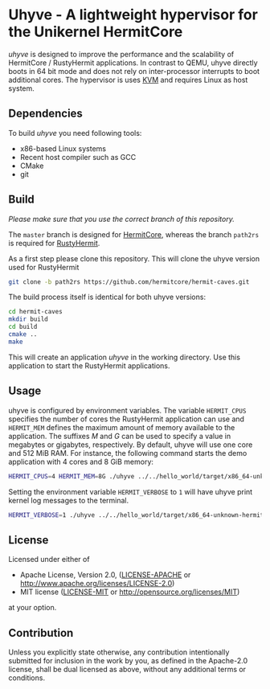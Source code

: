 # Uhyve - A lightweight hypervisor for the Unikernel HermitCore

*uhyve* is designed to improve the performance and the scalability of HermitCore / RustyHermit applications.
In contrast to QEMU, uhyve directly boots in 64 bit mode and does not rely on inter-processor interrupts to boot additional cores.
The hypervisor is uses [KVM](https://www.linux-kvm.org/) and requires Linux as host system.

## Dependencies

To build *uhyve* you need following tools:

* x86-based Linux systems
* Recent host compiler such as GCC
* CMake
* git

## Build

*Please make sure that you use the correct branch of this repository.*

The `master` branch is designed for [HermitCore](https://github.com/hermitcore/libhermit), whereas the branch `path2rs` is required for [RustyHermit](https://github.com/hermitcore/libhermit-rs).

As a first step please clone this repository. This will clone the uhyve version used for RustyHermit

```sh
git clone -b path2rs https://github.com/hermitcore/hermit-caves.git
```

The build process itself is identical for both uhyve versions:

```sh
cd hermit-caves
mkdir build
cd build
cmake ..
make
```

This will create an application *uhyve* in the working directory.
Use this application to start the RustyHermit applications.

## Usage

uhyve is configured by environment variables.
The variable `HERMIT_CPUS` specifies the number of cores the RustyHermit application can use and `HERMIT_MEM` defines the maximum amount of memory available to the application. The suffixes *M* and *G* can be used to specify a value in megabytes or gigabytes, respectively.
By default, uhyve will use one core and 512 MiB RAM.
For instance, the following command starts the demo application with 4 cores and 8 GiB memory:

```sh
HERMIT_CPUS=4 HERMIT_MEM=8G ./uhyve ../../hello_world/target/x86_64-unknown-hermit/debug/hello_world
```

Setting the environment variable `HERMIT_VERBOSE` to `1` will have uhyve print kernel log messages to the terminal.

```sh
HERMIT_VERBOSE=1 ./uhyve ../../hello_world/target/x86_64-unknown-hermit/debug/hello_world
```

## License

Licensed under either of

* Apache License, Version 2.0, ([LICENSE-APACHE](LICENSE-APACHE) or http://www.apache.org/licenses/LICENSE-2.0)
* MIT license ([LICENSE-MIT](LICENSE-MIT) or http://opensource.org/licenses/MIT)

at your option.

## Contribution

Unless you explicitly state otherwise, any contribution intentionally submitted for inclusion in the work by you, as defined in the Apache-2.0 license, shall be dual licensed as above, without any additional terms or conditions.
